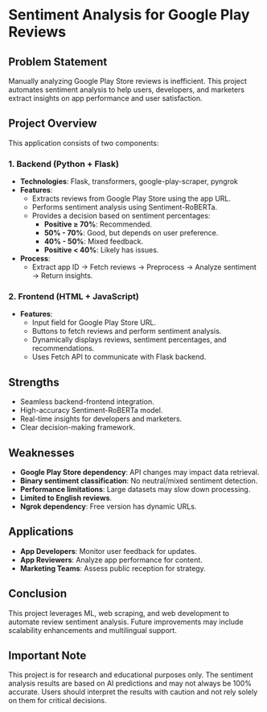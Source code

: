 # Sentiment Analysis for Google Play Reviews

## Problem Statement
Manually analyzing Google Play Store reviews is inefficient. This project automates sentiment analysis to help users, developers, and marketers extract insights on app performance and user satisfaction.

## Project Overview
This application consists of two components:

### 1. Backend (Python + Flask)
- **Technologies**: Flask, transformers, google-play-scraper, pyngrok
- **Features**:
  - Extracts reviews from Google Play Store using the app URL.
  - Performs sentiment analysis using Sentiment-RoBERTa.
  - Provides a decision based on sentiment percentages:
    - **Positive ≥ 70%**: Recommended.
    - **50% - 70%**: Good, but depends on user preference.
    - **40% - 50%**: Mixed feedback.
    - **Positive < 40%**: Likely has issues.
- **Process**:
  - Extract app ID → Fetch reviews → Preprocess → Analyze sentiment → Return insights.

### 2. Frontend (HTML + JavaScript)
- **Features**:
  - Input field for Google Play Store URL.
  - Buttons to fetch reviews and perform sentiment analysis.
  - Dynamically displays reviews, sentiment percentages, and recommendations.
  - Uses Fetch API to communicate with Flask backend.

## Strengths
- Seamless backend-frontend integration.
- High-accuracy Sentiment-RoBERTa model.
- Real-time insights for developers and marketers.
- Clear decision-making framework.

## Weaknesses
- **Google Play Store dependency**: API changes may impact data retrieval.
- **Binary sentiment classification**: No neutral/mixed sentiment detection.
- **Performance limitations**: Large datasets may slow down processing.
- **Limited to English reviews**.
- **Ngrok dependency**: Free version has dynamic URLs.

## Applications
- **App Developers**: Monitor user feedback for updates.
- **App Reviewers**: Analyze app performance for content.
- **Marketing Teams**: Assess public reception for strategy.

## Conclusion
This project leverages ML, web scraping, and web development to automate review sentiment analysis. Future improvements may include scalability enhancements and multilingual support.

## Important Note
This project is for research and educational purposes only. The sentiment analysis results are based on AI predictions and may not always be 100% accurate. Users should interpret the results with caution and not rely solely on them for critical decisions.
